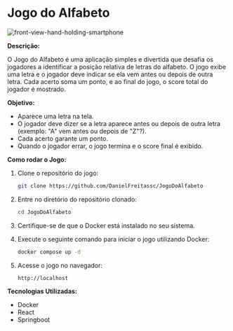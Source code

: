 # Jogo do Alfabeto

![front-view-hand-holding-smartphone](https://github.com/user-attachments/assets/bc172910-5c8d-4667-9ef0-6f177f19df48)

**Descrição:**

O Jogo do Alfabeto é uma aplicação simples e divertida que desafia os jogadores a identificar a posição relativa de letras do alfabeto. O jogo exibe uma letra e o jogador deve indicar se ela vem antes ou depois de outra letra. Cada acerto soma um ponto, e ao final do jogo, o score total do jogador é mostrado.

**Objetivo:**

- Aparece uma letra na tela.
- O jogador deve dizer se a letra aparece antes ou depois de outra letra (exemplo: "A" vem antes ou depois de "Z"?).
- Cada acerto garante um ponto.
- Quando o jogador errar, o jogo termina e o score final é exibido.

**Como rodar o Jogo:**

1. Clone o repositório do jogo:

   ```bash
   git clone https://github.com/DanielFreitassc/JogoDoAlfabeto
   ```

2. Entre no diretório do repositório clonado:

   ```bash
   cd JogoDoAlfabeto
   ```

3. Certifique-se de que o Docker está instalado no seu sistema.

4. Execute o seguinte comando para iniciar o jogo utilizando Docker:

   ```bash
   docker compose up -d
   ```

5. Acesse o jogo no navegador:

   ```
   http://localhost
   ```

**Tecnologias Utilizadas:**

- Docker
- React
- Springboot


